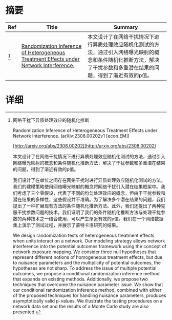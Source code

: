 # 摘要

| Ref | Title | Summary |
| --- | --- | --- |
| [^1] | [Randomization Inference of Heterogeneous Treatment Effects under Network Interference.](http://arxiv.org/abs/2308.00202) | 本文设计了在网络干扰情况下进行异质处理效应随机化测试的方法，通过引入网络曝光映射的概念和条件随机化推断方法，解决了干扰参数和多重潜在结果的问题，得到了渐近有效的p值。 |

# 详细

[^1]: 网络干扰下异质处理效应的随机化推断

    Randomization Inference of Heterogeneous Treatment Effects under Network Interference. (arXiv:2308.00202v1 [econ.EM])

    [http://arxiv.org/abs/2308.00202](http://arxiv.org/abs/2308.00202)

    本文设计了在网络干扰情况下进行异质处理效应随机化测试的方法，通过引入网络曝光映射的概念和条件随机化推断方法，解决了干扰参数和多重潜在结果的问题，得到了渐近有效的p值。

    

    我们设计了在单位之间存在网络干扰时进行异质处理效应随机化测试的方法。我们的建模策略使用网络曝光映射的概念将网络干扰引入潜在结果框架中。我们考虑了三个零假设，代表了不同的均匀处理效应的概念，但由于干扰参数和潜在结果的多样性，这些假设并不准确。为了解决多个潜在结果的问题，我们提出了一种扩展现有方法的条件随机化推断方法。此外，我们还提出了两种克服干扰参数问题的技术。我们证明了我们的条件随机化推断方法与处理干扰参数的两种技术之一结合使用，可以产生渐近有效的p值。我们在一个网络数据集上演示了测试过程，并展示了蒙特卡洛研究的结果。

    We design randomization tests of heterogeneous treatment effects when units interact on a network. Our modeling strategy allows network interference into the potential outcomes framework using the concept of network exposure mapping. We consider three null hypotheses that represent different notions of homogeneous treatment effects, but due to nuisance parameters and the multiplicity of potential outcomes, the hypotheses are not sharp. To address the issue of multiple potential outcomes, we propose a conditional randomization inference method that expands on existing methods. Additionally, we propose two techniques that overcome the nuisance parameter issue. We show that our conditional randomization inference method, combined with either of the proposed techniques for handling nuisance parameters, produces asymptotically valid p-values. We illustrate the testing procedures on a network data set and the results of a Monte Carlo study are also presented.
    

